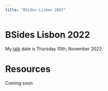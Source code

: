 ```yaml
---
title: "BSides Lisbon 2022"
---
```



# BSides Lisbon 2022

My [talk](https://bsidessf2022.sched.com/event/rjrC/xss-mitigation-the-state-of-the-art) date is Thursday 10th, November 2022.

# Resources

Coming soon
